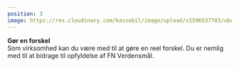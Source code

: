 ```yaml
---
position: 3
image: https://res.cloudinary.com/kassebil/image/upload/v1596537703/ubn74w2vhhymaeriwwvo.svg
---
```

<strong> Gør en forskel </strong><br> 
Som virksomhed kan du være med til at gøre en reel forskel.
Du er nemlig med til at bidrage til opfyldelse af FN Verdensmål.